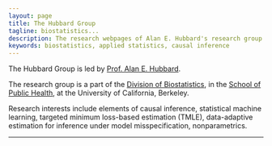 ```yaml
---
layout: page
title: The Hubbard Group
tagline: biostatistics...
description: The research webpages of Alan E. Hubbard's research group
keywords: biostatistics, applied statistics, causal inference
---
```


The Hubbard Group is led by [Prof. Alan E. Hubbard](https://ahubb40.github.io).

The research group is a part of the [Division of
Biostatistics](https://www.stat.berkeley.edu/biostat/), in the [School of
Public Health](http://sph.berkeley.edu), at the University of California,
Berkeley.

Research interests include elements of causal inference, statistical machine
learning, targeted minimum loss-based estimation (TMLE), data-adaptive
estimation for inference under model misspecification, nonparametrics.

---

<head>

<!--Little CSS fade in -->
<style>
.fade-in{
  -webkit-animation: fade-in 2s ease;
  -moz-animation: fade-in ease-in-out 2s both;
  -ms-animation: fade-in ease-in-out 2s both;
  -o-animation: fade-in ease-in-out 2s both;
  animation: fade-in 2s ease;
  visibility: visible;
  -webkit-backface-visibility: hidden;
}

@-webkit-keyframes fade-in{0%{opacity:0;} 100%{opacity:1;}}
@-moz-keyframes fade-in{0%{opacity:0} 100%{opacity:1}}
@-o-keyframes fade-in{0%{opacity:0} 100%{opacity:1}}
@keyframes fade-in{0%{opacity:0} 100%{opacity:1}}

</style>
</head>
<body>

<!--We appendin' on this div - ps: ids make sense here... punk-->
<div id="banner-load"></div>

<!--Don't forget Jquery-->
<script type='text/javascript' 
src='http://ajax.googleapis.com/ajax/libs/jquery/1.8/jquery.min.js'></script>

<!--New images on load -->
<script>
//Add your images, we'll set the path in the next step
    var images = ['morpheus404.jpg', 'vader404.jpg'];
    
//Build the img, then do a bit of maths to randomize load and append to a div. 
//Add a touch off css to fade them badboys in all sexy like.
    $('<img class="fade-in" src="{{ BASE_PATH }}/assets/pubsfigs/' + 
    images[Math.floor(Math.random() * images.length)] + 
    '">').appendTo('#banner-load');
</script>

</body>

